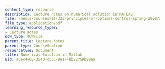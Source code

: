 ```yaml
---
content_type: resource
description: Lecture notes on numerical solution in MATLAB.
file: /media/courses/16-323-principles-of-optimal-control-spring-2008/a56c46663540c5519e17bb22759b99aa_lec7.pdf
file_type: application/pdf
learning_resource_types:
- Lecture Notes
ocw_type: OCWFile
parent_title: Lecture Notes
parent_type: CourseSection
resourcetype: Document
title: Numerical Solution in Matlab
uid: a56c4666-3540-c551-9e17-bb22759b99aa
---
```

